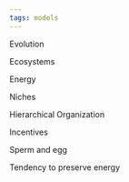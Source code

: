 ```yaml
---
tags: models
---
```




Evolution

Ecosystems

Energy

Niches 

Hierarchical Organization

Incentives

Sperm and egg

Tendency to preserve energy 